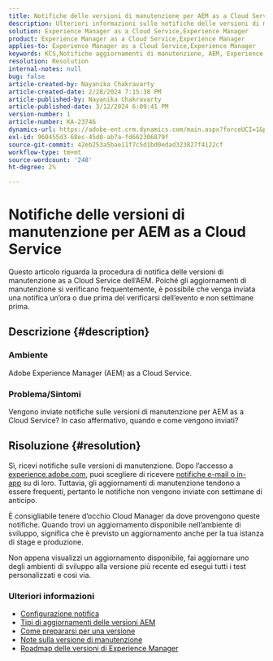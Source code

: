 ```yaml
---
title: Notifiche delle versioni di manutenzione per AEM as a Cloud Service
description: Ulteriori informazioni sulle notifiche delle versioni di manutenzione per AEM as a Cloud Service
solution: Experience Manager as a Cloud Service,Experience Manager
product: Experience Manager as a Cloud Service,Experience Manager
applies-to: Experience Manager as a Cloud Service,Experience Manager
keywords: KCS,Notifiche aggiornamenti di manutenzione, AEM, Experience Manager, versioni di manutenzione, Cloud Manager
resolution: Resolution
internal-notes: null
bug: false
article-created-by: Nayanika Chakravarty
article-created-date: 2/28/2024 7:15:38 PM
article-published-by: Nayanika Chakravarty
article-published-date: 3/12/2024 6:09:41 PM
version-number: 1
article-number: KA-23746
dynamics-url: https://adobe-ent.crm.dynamics.com/main.aspx?forceUCI=1&pagetype=entityrecord&etn=knowledgearticle&id=9576dbbf-6dd6-ee11-9079-6045bd0065f9
exl-id: 960455d3-68ec-45d0-ab7a-fd662306879f
source-git-commit: 42eb253a5bae11f7c5d1bd0edad323827f4122cf
workflow-type: tm+mt
source-wordcount: '248'
ht-degree: 2%

---
```


# Notifiche delle versioni di manutenzione per AEM as a Cloud Service


Questo articolo riguarda la procedura di notifica delle versioni di manutenzione as a Cloud Service dell’AEM. Poiché gli aggiornamenti di manutenzione si verificano frequentemente, è possibile che venga inviata una notifica un’ora o due prima del verificarsi dell’evento e non settimane prima.

## Descrizione {#description}


### Ambiente

Adobe Experience Manager (AEM) as a Cloud Service.

### Problema/Sintomi

Vengono inviate notifiche sulle versioni di manutenzione per AEM as a Cloud Service? In caso affermativo, quando e come vengono inviati?


## Risoluzione {#resolution}


Sì, ricevi notifiche sulle versioni di manutenzione. Dopo l’accesso a [experience.adobe.com](https://experience.adobe.com), puoi scegliere di ricevere [notifiche e-mail o in-app](https://experienceleague.adobe.com/docs/experience-manager-cloud-service/content/implementing/using-cloud-manager/notifications.html?lang=en) su di loro. Tuttavia, gli aggiornamenti di manutenzione tendono a essere frequenti, pertanto le notifiche non vengono inviate con settimane di anticipo.

È consigliabile tenere d’occhio Cloud Manager da dove provengono queste notifiche. Quando trovi un aggiornamento disponibile nell’ambiente di sviluppo, significa che è previsto un aggiornamento anche per la tua istanza di stage e produzione.

Non appena visualizzi un aggiornamento disponibile, fai aggiornare uno degli ambienti di sviluppo alla versione più recente ed esegui tutti i test personalizzati e così via.

### Ulteriori informazioni

- [Configurazione notifica](https://experienceleague.adobe.com/docs/experience-manager-cloud-service/content/implementing/using-cloud-manager/notifications.html?lang=en#configuration)
- [Tipi di aggiornamenti delle versioni AEM](https://experienceleague.adobe.com/docs/experience-manager-cloud-service/content/implementing/deploying/aem-version-updates.html?lang=en#update-types)
- [Come prepararsi per una versione](https://experienceleague.adobe.com/docs/experience-manager-cloud-service/content/release-notes/home.html?lang=en#how-to-prepare)
- [Note sulla versione di manutenzione](https://experienceleague.adobe.com/docs/experience-manager-cloud-service/content/release-notes/maintenance/latest.html?lang=en)
- [Roadmap delle versioni di Experience Manager](https://experienceleague.adobe.com/docs/experience-manager-release-information/aem-release-updates/update-releases-roadmap.html?lang=it#aem-as-cloud-service)
